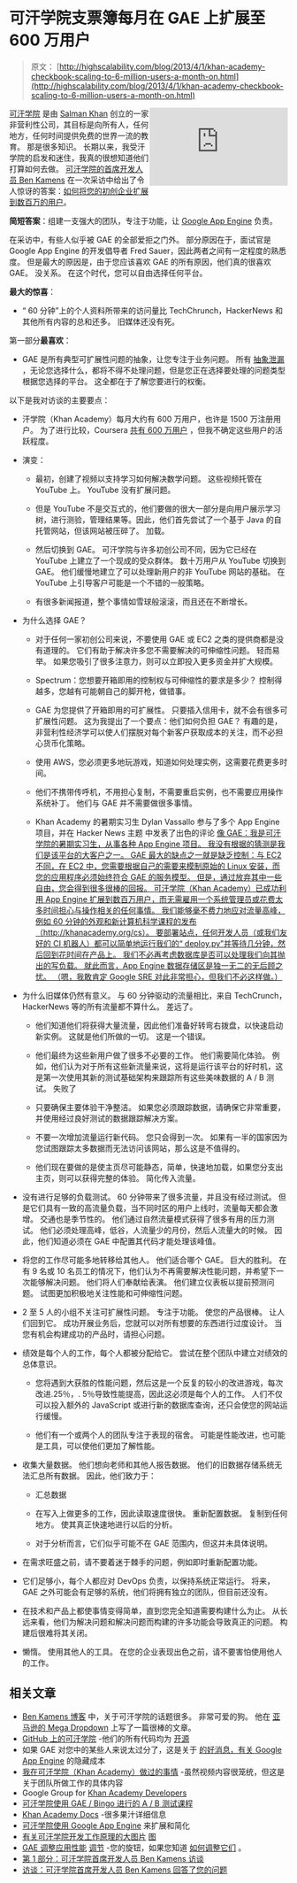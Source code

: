 # 可汗学院支票簿每月在 GAE 上扩展至 600 万用户

> 原文： [http://highscalability.com/blog/2013/4/1/khan-academy-checkbook-scaling-to-6-million-users-a-month-on.html](http://highscalability.com/blog/2013/4/1/khan-academy-checkbook-scaling-to-6-million-users-a-month-on.html)

<iframe align="right" allowfullscreen="" frameborder="0" height="141" src="http://www.youtube.com/embed/r7hC0oVPTVs" width="250"></iframe>

[可汗学院](https://www.khanacademy.org/) 是由 [Salman Khan](https://www.khanacademy.org/talks-and-interviews/key-media-pieces/v/salman-khan-talk-at-ted-2011--from-ted-com) 创立的一家非营利性公司，其目标是向所有人，任何地方，任何时间提供免费的世界一流的教育。 那是很多知识。 长期以来，我受汗学院的启发和迷住，我真的很想知道他们打算如何去做。 [可汗学院的首席开发人员 Ben Kamens](https://twitter.com/kamens) 在一次采访中给出了令人惊讶的答案：[如何将您的初创企业扩展到数百万的用户](http://www.youtube.com/watch?v=r7hC0oVPTVs)。

**简短答案**：组建一支强大的团队，专注于功能，让 [Google App Engine](https://appengine.google.com/) 负责。

在采访中，有些人似乎被 GAE 的全部爱拒之门外。 部分原因在于，面试官是 Google App Engine 的开发倡导者 Fred Sauer，因此两者之间有一定程度的熟悉度。 但是最大的原因是，由于您应该喜欢 GAE 的所有原因，他们真的很喜欢 GAE。 没关系。 在这个时代，您可以自由选择任何平台。

**最大的惊喜**：

*   “ 60 分钟”上的个人资料所带来的访问量比 TechChrunch，HackerNews 和其他所有内容的总和还多。 旧媒体还没有死。

第一部分**最喜欢**：

*   GAE 是所有典型可扩展性问题的抽象，让您专注于业务问题。 所有 [抽象泄漏](http://www.joelonsoftware.com/articles/LeakyAbstractions.html) ，无论您选择什么，都将不得不处理问题，但是您正在选择要处理的问题类型 根据您选择的平台。 这全都在于了解您要进行的权衡。

以下是我对访谈的主要要点：

*   汗学院（Khan Academy）每月大约有 600 万用户，也许是 1500 万注册用户。 为了进行比较，Coursera [共有 600 万用户](http://news.illinois.edu/ii/12/1115/coursera_daphne_koller.html) ，但我不确定这些用户的活跃程度。

*   演变：

    *   最初，创建了视频以支持学习如何解决数学问题。 这些视频托管在 YouTube 上。 YouTube 没有扩展问题。

    *   但是 YouTube 不是交互式的，他们要做的很大一部分是向用户展示学习树，进行测验，管理结果等。因此，他们首先尝试了一个基于 Java 的自托管网站，但该网站被压碎了。 加载。

    *   然后切换到 GAE。 可汗学院与许多初创公司不同，因为它已经在 YouTube 上建立了一个现成的受众群体。 数十万用户从 YouTube 切换到 GAE。 他们缓慢地建立了可以处理新用户的非 YouTube 网站的基础。 在 YouTube 上引导客户可能是一个不错的一般策略。

    *   有很多新闻报道，整个事情如雪球般滚滚，而且还在不断增长。

*   为什么选择 GAE？

    *   对于任何一家初创公司来说，不要使用 GAE 或 EC2 之类的提供商都是没有道理的。 它们有助于解决许多您不需要解决的可伸缩性问题。 轻而易举。 如果您吸引了很多注意力，则可以立即投入更多资金并扩大规模。

    *   Spectrum：您想要开箱即用的控制权与可伸缩性的要求是多少？ 控制得越多，您越有可能朝自己的脚开枪，做错事。

    *   GAE 为您提供了开箱即用的可扩展性。 只要插入信用卡，就不会有很多可扩展性问题。 这为我提出了一个要点：他们如何负担 GAE？ 有趣的是，非营利性经济学可以使人们摆脱对每个新客户获取成本的关注，而不必担心货币化策略。

    *   使用 AWS，您必须更多地玩游戏，知道如何处理实例，这需要花费更多时间。

    *   他们不携带传呼机，不用担心复制，不需要重启实例，也不需要应用操作系统补丁。 他们与 GAE 并不需要做很多事情。

    *   Khan Academy 的暑期实习生 Dylan Vassallo 参与了多个 App Engine 项目，并在 Hacker News 主题 中发表了出色的评论 [像 GAE：我是可汗学院的暑期实习生，从事各种 App Engine 项目。 我没有根据的猜测是我们是该平台的大客户之一。 GAE 最大的缺点之一就是缺乏控制：与 EC2 不同，在 EC2 中，您需要根据自己的需要来模制原始的 Linux 安装，而您的应用程序必须始终符合 GAE 的服务模型。 但是，通过放弃其中一些自由，您会得到很多很棒的回报。 可汗学院（Khan Academy）已成功利用 App Engine 扩展到数百万用户，而无需雇用一个系统管理员或花费太多时间担心与操作相关的任何事情。 我们能够毫不费力地应对流量高峰，例如 60 分钟的外观和新计算机科学课程的发布（http://khanacademy.org/cs）。 要部署站点，任何开发人员（或我们友好的 CI 机器人）都可以简单地运行我们的“ deploy.py”并等待几分钟，然后回到花时间在产品上。 我们不必再考虑数据库是否可以处理我们向其抛出的写负载。 就此而言，App Engine 数据存储区是独一无二的无后顾之忧。 （嗯，我敢肯定 Google SRE 对此非常担心，但我们不必这样做。）](about:blank)

*   为什么旧媒体仍然有意义。 与 60 分钟驱动的流量相比，来自 TechCrunch，HackerNews 等的所有流量都不算什么。 差远了。

    *   他们知道他们将获得大量流量，因此他们准备好转弯右拨盘，以快速启动新实例。 这就是他们所做的一切。 这是一个错误。

    *   他们最终为这些新用户做了很多不必要的工作。 他们需要简化体验。 例如，他们认为对于所有这些新流量来说，这将是运行该平台的好时机，这是第一次使用其新的测试基础架构来跟踪所有这些美味数据的 A / B 测试。 失败了

    *   只要确保主要体验干净整洁。 如果您必须跟踪数据，请确保它非常重要，并使用经过良好测试的数据跟踪解决方案。

    *   不要一次增加流量运行新代码。 您只会得到一次。 如果有一半的国家因为您试图跟踪太多数据而无法访问该网站，那么这是不值得的。

    *   他们现在要做的是使主页尽可能静态，简单，快速地加载，如果您分支出主页，则可以获得完整的体验。 简化传入流量。

*   没有进行足够的负载测试。 60 分钟带来了很多流量，并且没有经过测试。 但是它们具有一致的高流量负载，当不同时区的用户上线时，流量每天都会激增。 交通也是季节性的。 他们通过自然流量模式获得了很多有用的压力测试。 他们必须处理高峰，低谷，人流量少的月份，然后人流量大的时候。 因此，他们知道必须在 GAE 中配置其代码才能处理该峰值。

*   将您的工作尽可能多地转移给其他人。 他们适合哪个 GAE。 巨大的胜利。 在有 9 名或 10 名员工的情况下，他们认为不再需要解决性能问题，并希望下一次能够解决问题。 他们将人们奉献给表演。 他们建立仪表板以提前预测问题。 试图更加积极地关注性能和可伸缩性问题。

*   2 至 5 人的小组不关注可扩展性问题。 专注于功能。 使您的产品很棒。 让人们回到它。 成功开展业务后，您就可以对所有想要的东西进行过度设计。 当您有机会构建成功的产品时，请担心问题。

*   绩效是每个人的工作，每个人都被分配给它。 尝试在整个团队中建立对绩效的总体意识。

    *   您将遇到大获胜的性能问题，然后这是一个反复的较小的改进游戏，每次改进.25％，. 5％导致性能提高，因此这必须是每个人的工作。 人们不仅可以投入额外的 JavaScript 或进行新的数据库查询，还只会使您的网站运行缓慢。

    *   他们有一个或两个人的团队专注于表现的宿舍。 可能是性能改进，也可能是工具，可以使他们更加了解性能。

*   收集大量数据。 他们想向老师和其他人报告数据。 他们的旧数据存储系统无法汇总所有数据。 因此，他们致力于：

    *   汇总数据

    *   在写入上做更多的工作，因此读取速度很快。 重新配置数据。 复制到任何地方。 使其真正快速地进行以后的分析。

    *   对于分析而言，它们似乎可能不在 GAE 范围内，但这并未具体说明。

*   在需求旺盛之前，请不要着迷于棘手的问题，例如即时重新配置功能。

*   它们足够小，每个人都应对 DevOps 负责，以保持系统正常运行。 将来，GAE 之外可能会有足够的系统，他们将拥有独立的团队，但目前还没有。

*   在技术和产品上都使事情变得简单，直到您完全知道需要构建什么为止。 从长远来看，他们为解决问题和解决问题而构建的许多功能会导致真正的问题。 构建后很难将其关闭。

*   懒惰。 使用其他人的工具。 在您的企业表现出色之前，请不要害怕使用他人的工作。

## 相关文章

*   [Ben Kamens 博客](http://bjk5.com/) 中，关于可汗学院的话题很多。 非常可爱的狗。 他在 [亚马逊的 Mega Dropdown](http://bjk5.com/post/44698559168/breaking-down-amazons-mega-dropdown) 上写了一篇很棒的文章。
*   [GitHub 上的可汗学院](https://github.com/Khan) -他们的所有代码均为 [开源](https://khanacademy.kilnhg.com/)
*   如果 GAE 对您中的某些人来说太过分了，这是关于 [的好消息，有关 Google App Engine](https://news.ycombinator.com/item?id=4403739) 的隐藏成本
*   [我在可汗学院（Khan Academy）做过的事情](http://jamie-wong.com/2012/08/22/what-i-did-at-khan-academy/) -虽然视频内容很笼统，但这是关于团队所做工作的具体内容
*   Google Group for [Khan Academy Developers](https://groups.google.com/forum/?fromgroups#!forum/khanacademy-developers)
*   [可汗学院使用 GAE / Bingo 进行的 A / B 测试课程](http://bjk5.com/post/28269263789/lessons-learned-a-b-testing-with-gae-bingo)
*   [Khan Academy Docs](https://sites.google.com/a/khanacademy.org/forge/home) -很多果汁详细信息
*   [可汗学院使用 Google App Engine](https://cloud.google.com/files/KhanAcademy.pdf) 来扩展和简化
*   [有关可汗学院开发工作原理的大图片](http://www.brianbondy.com/blog/id/109/) [图](http://interviews.slashdot.org/story/13/02/25/1417249/interviews-khan-academy-lead-developer-ben-kamens-answers-your-questions)
*   [GAE 调整应用性能](http://interviews.slashdot.org/story/13/02/25/1417249/interviews-khan-academy-lead-developer-ben-kamens-answers-your-questions) [调节](https://developers.google.com/appengine/docs/adminconsole/performancesettings) -您的旋钮，如果您知道 [如何调整它们](http://bjk5.com/post/40833194761/pending-queues-and-loading-requests-on-app-engine) 。
*   [第 1 部分：可汗学院首席开发人员 Ben Kamens 访谈](http://www.youtube.com/watch?v=BXxYEhwDh28)
*   [访谈：可汗学院首席开发人员 Ben Kamens 回答了您的问题](http://interviews.slashdot.org/story/13/02/25/1417249/interviews-khan-academy-lead-developer-ben-kamens-answers-your-questions)